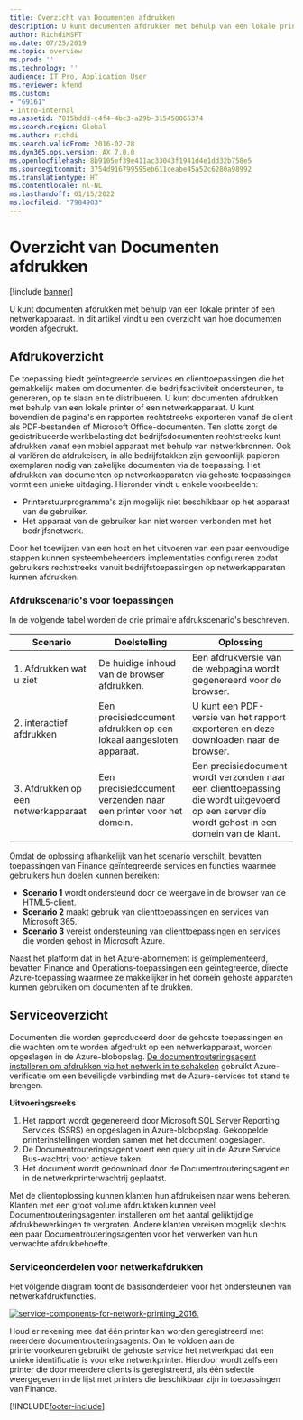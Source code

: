 ```yaml
---
title: Overzicht van Documenten afdrukken
description: U kunt documenten afdrukken met behulp van een lokale printer of een netwerkapparaat. In dit artikel vindt u een overzicht van hoe documenten worden afgedrukt.
author: RichdiMSFT
ms.date: 07/25/2019
ms.topic: overview
ms.prod: ''
ms.technology: ''
audience: IT Pro, Application User
ms.reviewer: kfend
ms.custom:
- "69161"
- intro-internal
ms.assetid: 7815bddd-c4f4-4bc3-a29b-315458065374
ms.search.region: Global
ms.author: richdi
ms.search.validFrom: 2016-02-28
ms.dyn365.ops.version: AX 7.0.0
ms.openlocfilehash: 8b9105ef39e411ac33043f1941d4e1dd32b758e5
ms.sourcegitcommit: 3754d916799595eb611ceabe45a52c6280a98992
ms.translationtype: HT
ms.contentlocale: nl-NL
ms.lasthandoff: 01/15/2022
ms.locfileid: "7984903"
---
```

# <a name="document-printing-overview"></a>Overzicht van Documenten afdrukken

[!include [banner](../includes/banner.md)]

U kunt documenten afdrukken met behulp van een lokale printer of een netwerkapparaat. In dit artikel vindt u een overzicht van hoe documenten worden afgedrukt.

## <a name="printing-overview"></a>Afdrukoverzicht

De toepassing biedt geïntegreerde services en clienttoepassingen die het gemakkelijk maken om documenten die bedrijfsactiviteit ondersteunen, te genereren, op te slaan en te distribueren. U kunt documenten afdrukken met behulp van een lokale printer of een netwerkapparaat. U kunt bovendien de pagina's en rapporten rechtstreeks exporteren vanaf de client als PDF-bestanden of Microsoft Office-documenten. Ten slotte zorgt de gedistribueerde werkbelasting dat bedrijfsdocumenten rechtstreeks kunt afdrukken vanaf een mobiel apparaat met behulp van netwerkbronnen. Ook al variëren de afdrukeisen, in alle bedrijfstakken zijn gewoonlijk papieren exemplaren nodig van zakelijke documenten via de toepassing. Het afdrukken van documenten op netwerkapparaten via gehoste toepassingen vormt een unieke uitdaging. Hieronder vindt u enkele voorbeelden:

- Printerstuurprogramma's zijn mogelijk niet beschikbaar op het apparaat van de gebruiker.
- Het apparaat van de gebruiker kan niet worden verbonden met het bedrijfsnetwerk.

Door het toewijzen van een host en het uitvoeren van een paar eenvoudige stappen kunnen systeembeheerders implementaties configureren zodat gebruikers rechtstreeks vanuit bedrijfstoepassingen op netwerkapparaten kunnen afdrukken.

### <a name="application-printing-scenarios"></a>Afdrukscenario's voor toepassingen 

In de volgende tabel worden de drie primaire afdrukscenario's beschreven.

| Scenario                        | Doelstelling                                                      | Oplossing |
|---------------------------------|-----------------------------------------------------------|----------|
| 1. Afdrukken wat u ziet        | De huidige inhoud van de browser afdrukken.             | Een afdrukversie van de webpagina wordt gegenereerd voor de browser. |
| 2. interactief afdrukken         | Een precisiedocument afdrukken op een lokaal aangesloten apparaat. | U kunt een PDF-versie van het rapport exporteren en deze downloaden naar de browser. |
| 3. Afdrukken op een netwerkapparaat | Een precisiedocument verzenden naar een printer voor het domein.     | Een precisiedocument wordt verzonden naar een clienttoepassing die wordt uitgevoerd op een server die wordt gehost in een domein van de klant. |

Omdat de oplossing afhankelijk van het scenario verschilt, bevatten toepassingen van Finance geïntegreerde services en functies waarmee gebruikers hun doelen kunnen bereiken:

- **Scenario 1** wordt ondersteund door de weergave in de browser van de HTML5-client.
- **Scenario 2** maakt gebruik van clienttoepassingen en services van Microsoft 365.
- **Scenario 3** vereist ondersteuning van clienttoepassingen en services die worden gehost in Microsoft Azure.

Naast het platform dat in het Azure-abonnement is geïmplementeerd, bevatten Finance and Operations-toepassingen een geïntegreerde, directe Azure-toepassing waarmee ze makkelijker in het domein gehoste apparaten kunnen gebruiken om documenten af te drukken.

## <a name="service-overview"></a>Serviceoverzicht
Documenten die worden geproduceerd door de gehoste toepassingen en die wachten om te worden afgedrukt op een netwerkapparaat, worden opgeslagen in de Azure-blobopslag. [De documentrouteringsagent installeren om afdrukken via het netwerk in te schakelen](install-document-routing-agent.md) gebruikt Azure-verificatie om een beveiligde verbinding met de Azure-services tot stand te brengen.

**Uitvoeringsreeks**

1. Het rapport wordt gegenereerd door Microsoft SQL Server Reporting Services (SSRS) en opgeslagen in Azure-blobopslag. Gekoppelde printerinstellingen worden samen met het document opgeslagen.
2. De Documentrouteringsagent voert een query uit in de Azure Service Bus-wachtrij voor actieve taken.
3. Het document wordt gedownload door de Documentrouteringsagent en in de netwerkprinterwachtrij geplaatst.

Met de clientoplossing kunnen klanten hun afdrukeisen naar wens beheren. Klanten met een groot volume afdruktaken kunnen veel Documentrouteringsagenten installeren om het aantal gelijktijdige afdrukbewerkingen te vergroten. Andere klanten vereisen mogelijk slechts een paar Documentrouteringsagenten voor het verwerken van hun verwachte afdrukbehoefte.

### <a name="service-components-for-network-printing"></a>Serviceonderdelen voor netwerkafdrukken

Het volgende diagram toont de basisonderdelen voor het ondersteunen van netwerkafdrukfuncties.

[![service-components-for-network-printing\_2016.](./media/service-components-for-network-printing_2016.png)](./media/service-components-for-network-printing_2016.png)

Houd er rekening mee dat één printer kan worden geregistreerd met meerdere documentrouteringsagents. Om te voldoen aan de printervoorkeuren gebruikt de gehoste service het netwerkpad dat een unieke identificatie is voor elke netwerkprinter. Hierdoor wordt zelfs een printer die door meerdere clients is geregistreerd, als één selectie weergegeven in de lijst met printers die beschikbaar zijn in toepassingen van Finance.


[!INCLUDE[footer-include](../../../includes/footer-banner.md)]